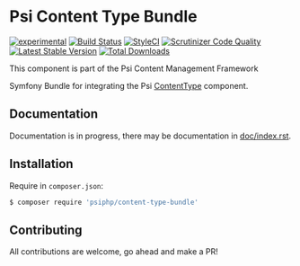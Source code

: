 # Psi Content Type Bundle

[![experimental](http://badges.github.io/stability-badges/dist/experimental.svg)](http://github.com/badges/stability-badges)
[![Build Status](https://travis-ci.org/psiphp/content-type-bundle.svg?branch=master)](https://travis-ci.org/psiphp/content-type-bundle)
[![StyleCI](https://styleci.io/repos/63088910/shield)](https://styleci.io/repos/63088910)
[![Scrutinizer Code
Quality](https://scrutinizer-ci.com/g/psiphp/content-type-bundle/badges/quality-score.png?b=master)](https://scrutinizer-ci.com/g/psiphp/content-type-bundle/?branch=master)
[![Latest Stable Version](https://poser.pugx.org/psiphp/content-type-bundle/version.png?format=plastic)](https://packagist.org/packages/psiphp/content-type-bundle)
[![Total Downloads](https://poser.pugx.org/psiphp/content-type-bundle/d/total.png?format=plastic)](https://packagist.org/packages/psiphp/content-type-bundle)


This component is part of the Psi Content Management Framework

Symfony Bundle for integrating the Psi [ContentType](https://github.com/psiphp/content-type) component.


## Documentation

Documentation is in progress, there may be documentation in [doc/index.rst](https://github.com/psiphp/content-type-bundle/blob/master/docs/index.rst).

## Installation

Require in `composer.json`:

```bash
$ composer require 'psiphp/content-type-bundle'
```

## Contributing

All contributions are welcome, go ahead and make a PR!
